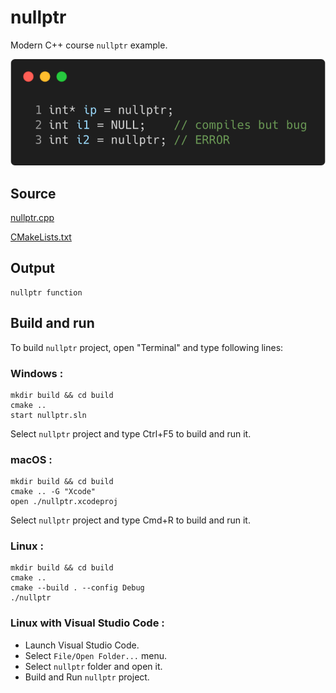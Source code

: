 # nullptr

Modern C++ course `nullptr` example.

![nullptr](../../../docs/pictures/language_basics/nullptr.png)

## Source

[nullptr.cpp](nullptr.cpp)

[CMakeLists.txt](CMakeLists.txt)

## Output

```
nullptr function
```

## Build and run

To build `nullptr` project, open "Terminal" and type following lines:

### Windows :

``` shell
mkdir build && cd build
cmake .. 
start nullptr.sln
```

Select `nullptr` project and type Ctrl+F5 to build and run it.

### macOS :

``` shell
mkdir build && cd build
cmake .. -G "Xcode"
open ./nullptr.xcodeproj
```

Select `nullptr` project and type Cmd+R to build and run it.

### Linux :

``` shell
mkdir build && cd build
cmake .. 
cmake --build . --config Debug
./nullptr
```

### Linux with Visual Studio Code :

* Launch Visual Studio Code.
* Select `File/Open Folder...` menu.
* Select `nullptr` folder and open it.
* Build and Run `nullptr` project.
